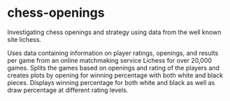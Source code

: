 # chess-openings
Investigating chess openings and strategy using data from the well known site lichess.

Uses data containing information on player ratings, openings, and results per game from an online matchmaking service Lichess for over 20,000 games. Splits the games based on openings and rating of the players and creates plots by opening for winning percentage with both white and black pieces. Displays winning percentage for both white and black as well as draw percentage at different rating levels.
